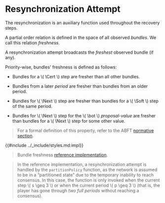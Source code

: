 $$
\newcommand \Soft {\mathit{soft}}
\newcommand \Cert {\mathit{cert}}
\newcommand \Next {\mathit{next}}
$$

# Resynchronization Attempt

The resynchronization is an auxiliary function used throughout the recovery steps.

A partial order relation is defined in the space of all observed _bundles_. We call
this relation _freshness_.

A resynchronization attempt broadcasts the _freshest_ observed bundle (if any).

Priority-wise, bundles' freshness is defined as follows:

- Bundles for a \\( \Cert \\) step are fresher than all other bundles.

- Bundles from a later _period_ are fresher than bundles from an older period.

- Bundles for \\( \Next \\) step are fresher than bundles for a \\( \Soft \\) step of the same period.

- Bundles for \\( \Next \\) step for the \\( \bot \\) _proposal-value_ are fresher
than bundles for a \\( \Next \\) step for some other value.

> For a formal definition of this property, refer to the ABFT [normative section](./abft.md#special-values).

{{#include ../_include/styles.md:impl}}
> Bundle freshness [reference implementation](https://github.com/algorand/go-algorand/blob/55011f93fddb181c643f8e3f3d3391b62832e7cd/agreement/player.go#L518).

> In the reference implementation, a resynchronization attempt is handled by the `partitionPolicy`
> function, as the network is assumed to be in a “partitioned state” due to the
> temporary inability to reach consensus. In this case, the function is only invoked
> when the current step \\( s \geq 3 \\) or when the current period \\( p \geq 3 \\)
> (that is, the player has gone through _two full periods_ without reaching a consensus).